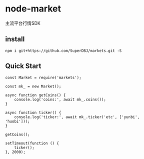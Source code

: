 # node-market

主流平台行情SDK

## install

```shell
npm i git+https://github.com/SuperDBJ/markets.git -S
```

## Quick Start

```shell
const Market = require('markets');

const mk_ = new Market();

async function getCoins() {
    console.log('coins:', await mk_.coins());
}

async function ticker() {
    console.log('ticker:', await mk_.ticker('etc', ['yunbi', 'huobi']));
}

getCoins();

setTimeout(function () {
    ticker();
}, 2000);
```
